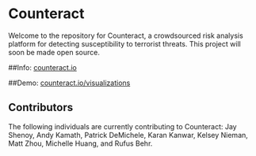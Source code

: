 # Counteract

Welcome to the repository for Counteract, a crowdsourced risk analysis platform
for detecting susceptibility to terrorist threats. This project will soon be made open source.

##Info:
[counteract.io](http://counteract.io)

##Demo:
[counteract.io/visualizations](http://counteract.io/vis)

## Contributors

The following individuals are currently contributing to Counteract: Jay Shenoy,
Andy Kamath, Patrick DeMichele, Karan Kanwar, Kelsey Nieman, Matt Zhou, Michelle Huang, and Rufus Behr.
